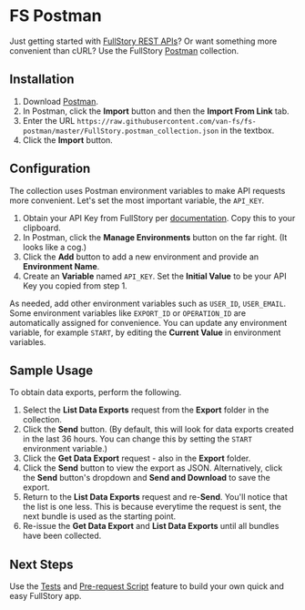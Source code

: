 # FS Postman

Just getting started with [FullStory REST APIs](https://developer.fullstory.com/introduction)? Or want something more convenient than cURL?  Use the FullStory [Postman](https://www.getpostman.com) collection.

## Installation

1. Download [Postman](https://www.getpostman.com/downloads/).
2. In Postman, click the **Import** button and then the **Import From Link** tab.
3. Enter the URL `https://raw.githubusercontent.com/van-fs/fs-postman/master/FullStory.postman_collection.json` in the textbox.
4. Click the **Import** button.

## Configuration

The collection uses Postman environment variables to make API requests more convenient. Let's set the most important variable, the `API_KEY`.

1. Obtain your API Key from FullStory per [documentation](https://help.fullstory.com/hc/en-us/articles/360020624834-Where-can-I-find-my-API-key-). Copy this to your clipboard.
2. In Postman, click the **Manage Environments** button on the far right. (It looks like a cog.)
3. Click the **Add** button to add a new environment and provide an **Environment Name**.
4. Create an **Variable** named `API_KEY`. Set the **Initial Value** to be your API Key you copied from step 1.

As needed, add other environment variables such as `USER_ID`, `USER_EMAIL`. Some environment variables like `EXPORT_ID` or `OPERATION_ID` are automatically assigned for convenience. You can update any environment variable, for example `START`, by editing the **Current Value** in environment variables.

## Sample Usage

To obtain data exports, perform the following.

1. Select the **List Data Exports** request from the **Export** folder in the collection.
2. Click the **Send** button. (By default, this will look for data exports created in the last 36 hours. You can change this by setting the `START` environment variable.)
3. Click the **Get Data Export** request - also in the **Export** folder.
4. Click the **Send** button to view the export as JSON. Alternatively, click the **Send** button's dropdown and **Send and Download** to save the export.
5. Return to the **List Data Exports** request and re-**Send**. You'll notice that the list is one less. This is because everytime the request is sent, the next bundle is used as the starting point.
6. Re-issue the  **Get Data Export** and **List Data Exports** until all bundles have been collected.

## Next Steps

Use the [Tests](https://learning.getpostman.com/docs/postman/scripts/test_scripts/) and [Pre-request Script](https://learning.getpostman.com/docs/postman/scripts/pre_request_scripts/) feature to build your own quick and easy FullStory app.